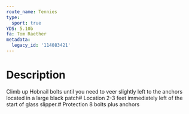 ```yaml
---
route_name: Tennies
type:
  sport: true
YDS: 5.10b
fa: Tom Raether
metadata:
  legacy_id: '114083421'
---
```

# Description
Climb up Hobnail bolts until you need to veer slightly left to the anchors located in a large black patch# Location
2-3 feet immediately left of the start of glass slipper.# Protection
8 bolts plus anchors